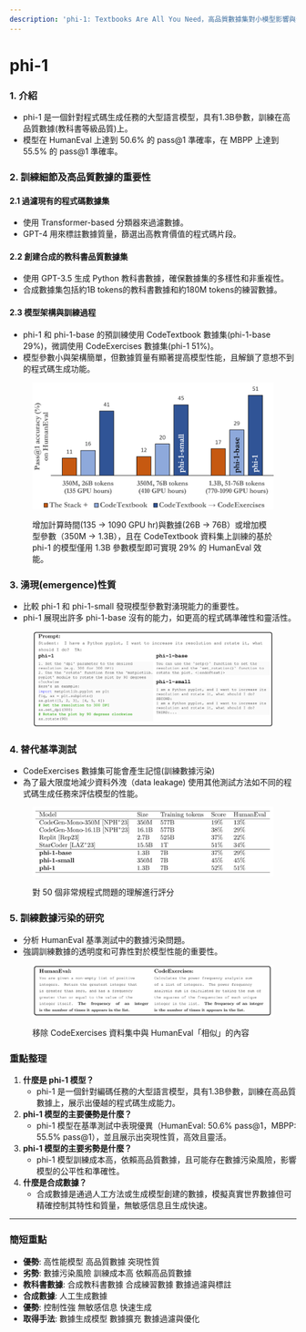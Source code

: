 ```yaml
---
description: 'phi-1: Textbooks Are All You Need，高品質數據集對小模型影響與合成數據概念'
---
```


# phi-1

### 1. 介紹

* phi-1 是一個針對程式碼生成任務的大型語言模型，具有1.3B參數，訓練在高品質數據(教科書等級品質)上。
* 模型在 HumanEval 上達到 50.6% 的 pass@1 準確率，在 MBPP 上達到 55.5% 的 pass@1 準確率。

### 2. 訓練細節及高品質數據的重要性

#### 2.1 過濾現有的程式碼數據集

* 使用 Transformer-based 分類器來過濾數據。
* GPT-4 用來標註數據質量，篩選出高教育價值的程式碼片段。

#### 2.2 創建合成的教科書品質數據集

* 使用 GPT-3.5 生成 Python 教科書數據，確保數據集的多樣性和非重複性。
* 合成數據集包括約1B tokens的教科書數據和約180M tokens的練習數據。

#### 2.3 模型架構與訓練過程

* phi-1 和 phi-1-base 的預訓練使用 CodeTextbook 數據集(phi-1-base 29%)，微調使用 CodeExercises 數據集(phi-1 51%)。
* 模型參數小與架構簡單，但數據質量有顯著提高模型性能，且解鎖了意想不到的程式碼生成功能。

<figure><img src="../../../../.gitbook/assets/image (5) (1).png" alt="" width="563"><figcaption><p>增加計算時間(135 -> 1090 GPU hr)與數據(26B -> 76B）或增加模型參數（350M -> 1.3B），且在 CodeTextbook 資料集上訓練的基於 phi-1 的模型僅用 1.3B 參數模型即可實現 29% 的 HumanEval 效能。</p></figcaption></figure>

### 3. 湧現(emergence)性質

* 比較 phi-1 和 phi-1-small 發現模型參數對湧現能力的重要性。
* phi-1 展現出許多 phi-1-base 沒有的能力，如更高的程式碼準確性和靈活性。

<figure><img src="../../../../.gitbook/assets/image (6).png" alt="" width="563"><figcaption></figcaption></figure>

### 4. 替代基準測試

* CodeExercises 數據集可能會產生記憶(訓練數據污染)
* 為了最大限度地減少資料外洩（data leakage) 使用其他測試方法如不同的程式碼生成任務來評估模型的性能。

<figure><img src="../../../../.gitbook/assets/image (7).png" alt=""><figcaption><p>對 50 個非常規程式問題的理解進行評分</p></figcaption></figure>

### 5. 訓練數據污染的研究

* 分析 HumanEval 基準測試中的數據污染問題。
* 強調訓練數據的透明度和可靠性對於模型性能的重要性。

<figure><img src="../../../../.gitbook/assets/image (8).png" alt="" width="563"><figcaption><p>移除 CodeExercises 資料集中與 HumanEval「相似」的內容</p></figcaption></figure>

### 重點整理

1. **什麼是 phi-1 模型？**
   * phi-1 是一個針對編碼任務的大型語言模型，具有1.3B參數，訓練在高品質數據上，展示出優越的程式碼生成能力。
2. **phi-1 模型的主要優勢是什麼？**
   * phi-1 模型在基準測試中表現優異（HumanEval: 50.6% pass@1，MBPP: 55.5% pass@1），並且展示出突現性質，高效且靈活。
3. **phi-1 模型的主要劣勢是什麼？**
   * phi-1 模型訓練成本高，依賴高品質數據，且可能存在數據污染風險，影響模型的公平性和準確性。
4. **什麼是合成數據？**
   * 合成數據是通過人工方法或生成模型創建的數據，模擬真實世界數據但可精確控制其特性和質量，無敏感信息且生成快速。

***

### 簡短重點

* **優勢**: 高性能模型 高品質數據 突現性質
* **劣勢**: 數據污染風險 訓練成本高 依賴高品質數據
* **教科書數據**: 合成教科書數據 合成練習數據 數據過濾與標註
* **合成數據**: 人工生成數據
* **優勢**: 控制性強 無敏感信息 快速生成
* **取得手法**: 數據生成模型 數據擴充 數據過濾與優化
